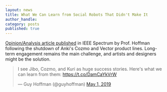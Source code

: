 ```yaml
---
layout: news
title: What We Can Learn from Social Robots That Didn't Make It 
author_handle: 
category: posts
published: true
---
```


[Opinion/Analysis article published](https://spectrum.ieee.org/automaton/robotics/home-robots/anki-jibo-and-kuri-what-we-can-learn-from-social-robotics-failures) in IEEE Spectrum by Prof. Hoffman following the shutdown of Anki's Cozmo and Vector product lines. Long-term engagement remains the main challenge, and artists and designers might be the solution.

<blockquote class="twitter-tweet" data-lang="en"><p lang="en" dir="ltr">I see Jibo, Cozmo, and Kuri as huge success stories. Here&#39;s what we can learn from them:  <a href="https://t.co/DamCaYkVrW">https://t.co/DamCaYkVrW</a></p>&mdash; Guy Hoffman (@guyhoffman) <a href="https://twitter.com/guyhoffman/status/1123678350663401472?ref_src=twsrc%5Etfw">May 1, 2019</a></blockquote>
<script async src="https://platform.twitter.com/widgets.js" charset="utf-8"></script>
